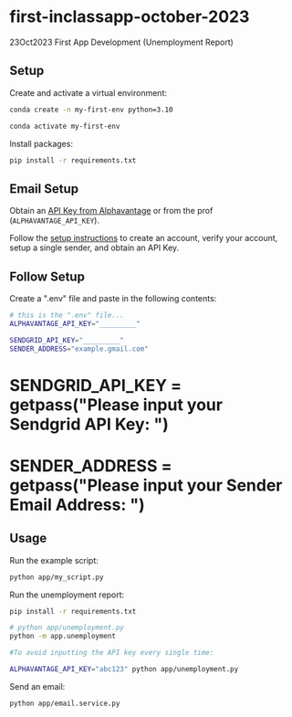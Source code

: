# first-inclassapp-october-2023
23Oct2023 First App Development (Unemployment Report) 

## Setup

Create and activate a virtual environment:

```sh
conda create -n my-first-env python=3.10

conda activate my-first-env
```

Install packages:
```sh
pip install -r requirements.txt
```

## Email Setup
Obtain an [API Key from Alphavantage](https://www.alphavantage.co/support/#api-key) or from the prof (`ALPHAVANTAGE_API_KEY`).

Follow the [setup instructions](https://github.com/prof-rossetti/intro-to-python/blob/main/notes/python/packages/sendgrid.md) to create an account, verify your account, setup a single sender, and obtain an API Key.


## Follow Setup
Create a ".env" file and paste in the following contents:

```sh
# this is the ".env" file...
ALPHAVANTAGE_API_KEY="_________"

SENDGRID_API_KEY="_________"
SENDER_ADDRESS="example.gmail.com"
```



# SENDGRID_API_KEY = getpass("Please input your Sendgrid API Key: ")
# SENDER_ADDRESS = getpass("Please input your Sender Email Address: ")


## Usage

Run the example script:

```sh
python app/my_script.py
```

Run the unemployment report:
```sh
pip install -r requirements.txt

# python app/unemployment.py
python -m app.unemployment

#To avoid inputting the API key every single time:

ALPHAVANTAGE_API_KEY="abc123" python app/unemployment.py
```


Send an email:
```sh
python app/email.service.py
```
